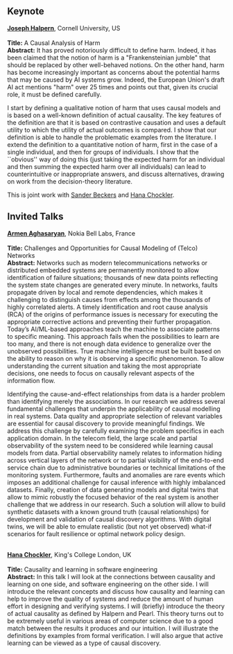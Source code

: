 ## Keynote
<a href="https://www.cs.cornell.edu/home/halpern/"><b>Joseph Halpern</b></a>, Cornell University, US  <br><br>
<b>Title:</b> A Causal Analysis of Harm <br>
<b>Abstract:</b> It has proved notoriously difficult to define harm.  Indeed, it has been
claimed that the notion of harm is a "Frankensteinian jumble" that
should be replaced by other well-behaved notions.    On the other hand,
harm has become increasingly important as concerns about the potential harms
that may be caused by AI systems grow.  Indeed, the European Union's
draft AI act mentions "harm" over 25 times and points out that, given its
crucial role, it must be defined carefully.<br>

I start by defining a qualitative notion of harm that
uses causal models and is based on a well-known definition of actual
causality.  The key features of the definition
are that it is based on contrastive causation
and uses a default utility to which the utility of actual outcomes
is compared.  I show that our definition is able to handle
the  problematic examples from the literature.
I extend the definition to a quantitative notion of harm, first in the case
of a single individual, and then for groups of individuals.
I show that the ``obvious'' way
of doing this (just taking the expected harm for an individual and
then summing the expected harm over all individuals) can lead to
counterintuitive or inappropriate answers, and discuss alternatives,
drawing on work from the decision-theory literature.<br>

This is joint work with <a href="https://sanderbeckers.github.io/website/about/">Sander Beckers</a> and <a href="https://www.hanachockler.com">Hana Chockler</a>.

## Invited Talks
<a href="https://www.bell-labs.com/about/researcher-profiles/armen-aghasaryan/#gref"><b>Armen Aghasaryan</b></a>, Nokia Bell Labs, France<br><br>
<b>Title:</b> Challenges and Opportunities for Causal Modeling of (Telco) Networks <br>
<b>Abstract:</b> Networks such as modern telecommunications networks or distributed embedded systems are permanently monitored to allow identification of failure situations; thousands of new data points reflecting the system state changes are generated every minute. In networks, faults propagate driven by local and remote dependencies, which makes it challenging to distinguish causes from effects among the thousands of highly correlated alerts. A timely identification and root cause analysis (RCA) of the origins of performance issues is necessary for executing the appropriate corrective actions and preventing their further propagation. Today’s AI/ML-based approaches teach the machine to associate patterns to specific meaning. This approach fails when the possibilities to learn are too many, and there is not enough data evidence to generalize over the unobserved possibilities. True machine intelligence must be built based on the ability to reason on why it is observing a specific phenomenon. To allow understanding the current situation and taking the most appropriate decisions, one needs to focus on causally relevant aspects of the information flow.
 
Identifying the cause-and-effect relationships from data is a harder problem than identifying merely the associations. In our research we address several fundamental challenges that underpin the applicability of causal modelling in real systems. Data quality and appropriate selection of relevant variables are essential for causal discovery to provide meaningful findings. We address this challenge by carefully examining the problem specifics in each application domain. In the telecom field, the large scale and partial observability of the system need to be considered while learning causal models from data. Partial observability namely relates to information hiding across vertical layers of the network or to partial visibility of the end-to-end service chain due to administrative boundaries or technical limitations of the monitoring system. Furthermore, faults and anomalies are rare events which imposes an additional challenge for causal inference with highly imbalanced datasets. Finally, creation of data generating models and digital twins that allow to mimic robustly the focused behavior of the real system is another challenge that we address in our research. Such a solution will allow to build synthetic datasets with a known ground truth (causal relationships) for development and validation of causal discovery algorithms. With digital twins, we will be able to emulate realistic (but not yet observed) what-if scenarios for fault resilience or optimal network policy design.<br><br>
 

<a href="https://www.hanachockler.com"><b>Hana Chockler</b></a>, King's College London, UK  <br><br>
<b>Title:</b> Causality and learning in software engineering <br>
<b>Abstract:</b> In this talk I will look at the connections between causality and learning on one side, and software engineering on the other side. I will introduce the relevant concepts and discuss how causality and learning can help to improve the quality of systems and reduce the amount of human effort in designing and verifying systems. I will (briefly) introduce the theory of actual causality as defined by Halpern and Pearl. This theory turns out to be extremely useful in various areas of computer science due to a good match between the results it produces and our intuition. I will illustrate the definitions by examples from formal verification. I will also argue that active learning can be viewed as a type of causal discovery. 
